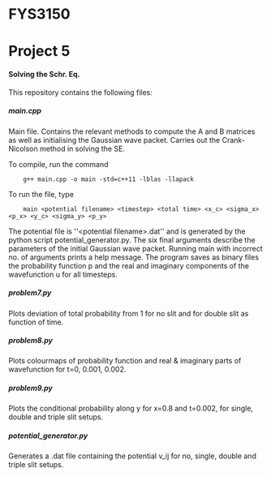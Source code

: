 # FYS3150
# Project 5

#### Solving the Schr. Eq.
This repository contains the following files:

##### main.cpp

Main file. 
Contains the relevant methods to compute the A and B matrices as well as initialising the Gaussian wave packet.
Carries out the Crank-Nicolson method in solving the SE.

To compile, run the command
```
	g++ main.cpp -o main -std=c++11 -lblas -llapack
```
To run the file, type
```
	main <potential filename> <timestep> <total time> <x_c> <sigma_x> <p_x> <y_c> <sigma_y> <p_y>
```
The potential file is ''\<potential filename\>.dat'' and is generated by the python script potential_generator.py. The six final arguments describe the parameters of the initial Gaussian wave packet.
Running main with incorrect no. of arguments prints a help message.
The program saves as binary files the probability function p and the real and imaginary components of the wavefunction u for all timesteps.

##### problem7.py
Plots deviation of total probability from 1 for no slit and for double slit as function of time.

##### problem8.py
Plots colourmaps of probability function and real & imaginary parts of wavefunction for t=0, 0.001, 0.002.

##### problem9.py
Plots the conditional probability along y for x=0.8 and t=0.002, for single, double and triple slit setups.

##### potential_generator.py
Generates a .dat file containing the potential v_ij for no, single, double and triple slit setups.
